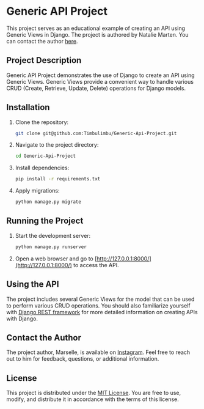 # Generic API Project

This project serves as an educational example of creating an API using Generic Views in Django. The project is authored by Natalie Marten. You can contact the author [here](https://t.me/NatalieMarten).

## Project Description

Generic API Project demonstrates the use of Django to create an API using Generic Views. Generic Views provide a convenient way to handle various CRUD (Create, Retrieve, Update, Delete) operations for Django models.

## Installation

1. Clone the repository:

    ```bash
    git clone git@github.com:Timbulimbu/Generic-Api-Project.git
    ```

2. Navigate to the project directory:

    ```bash
    cd Generic-Api-Project
    ```

3. Install dependencies:

    ```bash
    pip install -r requirements.txt
    ```

4. Apply migrations:

    ```bash
    python manage.py migrate
    ```

## Running the Project

1. Start the development server:

    ```bash
    python manage.py runserver
    ```

2. Open a web browser and go to [http://127.0.0.1:8000/](http://127.0.0.1:8000/) to access the API.

## Using the API

The project includes several Generic Views for the model that can be used to perform various CRUD operations. You should also familiarize yourself with [Django REST framework](https://www.django-rest-framework.org/) for more detailed information on creating APIs with Django.

## Contact the Author

The project author, Marselle, is available on [Instagram](https://t.me/NatalieMarten). Feel free to reach out to him for feedback, questions, or additional information.

## License

This project is distributed under the [MIT License](LICENSE). You are free to use, modify, and distribute it in accordance with the terms of this license.
    
